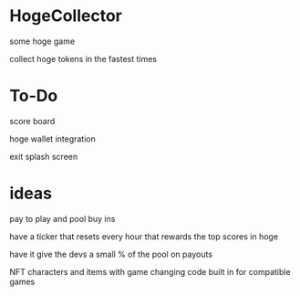 # HogeCollector
 some hoge game

collect hoge tokens in the fastest times

# To-Do
score board

hoge wallet integration

exit splash screen

# ideas

pay to play and pool buy ins

have a ticker that resets every hour that rewards the top scores in hoge

have it give the devs a small % of the pool on payouts

NFT characters and items with game changing code built in for compatible games